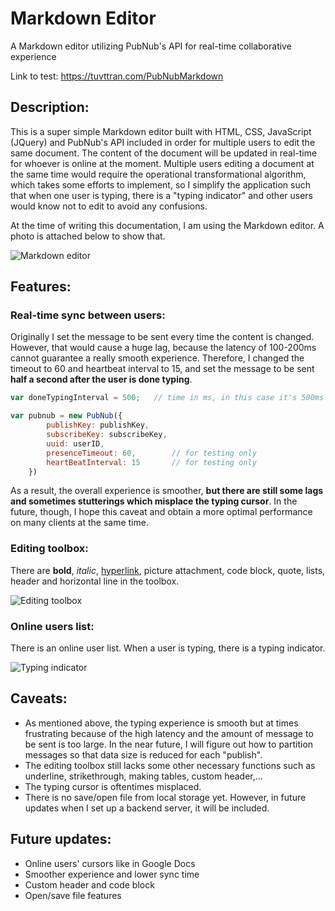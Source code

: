 # Markdown Editor

A Markdown editor utilizing PubNub's API for real-time collaborative experience

Link to test: https://tuvttran.com/PubNubMarkdown

## Description:

This is a super simple Markdown editor built with HTML, CSS, JavaScript (JQuery) and PubNub's API included in order for multiple users to edit the same document. The content of the document will be updated in real-time for whoever is online at the moment. Multiple users editing a document at the same time would require the operational transformational algorithm, which takes some efforts to implement, so I simplify the application such that when one user is typing, there is a "typing indicator" and other users would know not to edit to avoid any confusions.

At the time of writing this documentation, I am using the Markdown editor. A photo is attached below to show that.

![Markdown editor](https://s24.postimg.org/x7ci2yg1h/Screen_Shot_2017_01_19_at_7_36_04_PM.png)

## Features:

### Real-time sync between users:

Originally I set the message to be sent every time the content is changed. However, that would cause a huge lag, because the latency of 100-200ms cannot guarantee a really smooth experience. Therefore, I changed the timeout to 60 and heartbeat interval to 15, and set the message to be sent **half a second after the user is done typing**.

```javascript
var doneTypingInterval = 500;   // time in ms, in this case it's 500ms

var pubnub = new PubNub({
        publishKey: publishKey,
        subscribeKey: subscribeKey,
        uuid: userID,
        presenceTimeout: 60,        // for testing only
        heartBeatInterval: 15       // for testing only   
    })
```

As a result, the overall experience is smoother, **but there are still some lags and sometimes stutterings which misplace the typing cursor**. In the future, though, I hope this caveat and obtain a more optimal performance on many clients at the same time.

### Editing toolbox:

There are **bold**, *italic*, [hyperlink](#), picture attachment, code block, quote, lists, header and horizontal line in the toolbox.

![Editing toolbox](https://s23.postimg.org/mxiysfn2z/Screen_Shot_2017_01_19_at_7_38_12_PM.png)

### Online users list:

There is an online user list. When a user is typing, there is a typing indicator.

![Typing indicator](https://s27.postimg.org/9sd6qaqlv/Screen_Shot_2017_01_19_at_7_44_21_PM.png)

## Caveats:

* As mentioned above, the typing experience is smooth but at times frustrating because of the high latency and the amount of message to be sent is too large. In the near future, I will figure out how to partition messages so that data size is reduced for each "publish".
* The editing toolbox still lacks some other necessary functions such as underline, strikethrough, making tables, custom header,...
* The typing cursor is oftentimes misplaced.
* There is no save/open file from local storage yet. However, in future updates when I set up a backend server, it will be included.

## Future updates:

* Online users' cursors like in Google Docs
* Smoother experience and lower sync time
* Custom header and code block
* Open/save file features